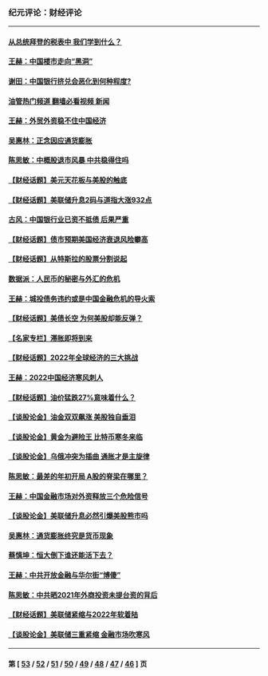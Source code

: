 ### 纪元评论：财经评论
---
#### [从总统拜登的税表中 我们学到什么？](../../pages/nsc1026/n13773081.md?07310330) 
#### [王赫：中国楼市走向“黑洞”](../../pages/nsc1026/n13770647.md?07310330) 
#### [谢田：中国银行挤兑会恶化到何种程度?](../../pages/nsc1026/n13766965.md?07310330) 
#### [油管热门频道 翻墙必看视频 新闻](ok?07310330)
#### [王赫：外贸外资稳不住中国经济](../../pages/nsc1026/n13753933.md?07310330) 
#### [吴惠林：正念因应通货膨胀](../../pages/nsc1026/n13750350.md?07310330) 
#### [陈思敏：中概股退市风暴 中共稳得住吗](../../pages/nsc1026/n13738978.md?07310330) 
#### [【财经话题】美元天花板与美股的触底](../../pages/nsc1026/n13736495.md?07310330) 
#### [【财经话题】美联储升息2码与道指大涨932点](../../pages/nsc1026/n13727377.md?07310330) 
#### [古风：中国银行业已资不抵债 后果严重](../../pages/nsc1026/n13726111.md?07310330) 
#### [【财经话题】债市预期美国经济衰退风险攀高](../../pages/nsc1026/n13698043.md?07310330) 
#### [【财经话题】从特斯拉的股票分割说起](../../pages/nsc1026/n13679733.md?07310330) 
#### [数据派：人民币的秘密与外汇的危机](../../pages/nsc1026/n13667092.md?07310330) 
#### [王赫：城投债务违约或是中国金融危机的导火索](../../pages/nsc1026/n13665322.md?07310330) 
#### [【财经话题】美债长空 为何美股却能反弹？](../../pages/nsc1026/n13665895.md?07310330) 
#### [【名家专栏】滞胀即将到来](../../pages/nsc1026/n13658171.md?07310330) 
#### [【财经话题】2022年全球经济的三大挑战](../../pages/nsc1026/n13654423.md?07310330) 
#### [王赫：2022中国经济寒风刺人](../../pages/nsc1026/n13651403.md?07310330) 
#### [【财经话题】油价猛跌27%意味着什么？](../../pages/nsc1026/n13648767.md?07310330) 
#### [【谈股论金】油金双双飙涨 美股独自垂泪](../../pages/nsc1026/n13631742.md?07310330) 
#### [【谈股论金】黄金为避险王 比特币寒冬来临](../../pages/nsc1026/n13600406.md?07310330) 
#### [【谈股论金】乌俄冲突为插曲 通胀才是主旋律](../../pages/nsc1026/n13576797.md?07310330) 
#### [陈思敏：最差的年初开局 A股的脊梁在哪里？](../../pages/nsc1026/n13558359.md?07310330) 
#### [王赫：中国金融市场对外资释放三个危险信号](../../pages/nsc1026/n13546389.md?07310330) 
#### [【谈股论金】美联储升息必然引爆美股熊市吗](../../pages/nsc1026/n13519194.md?07310330) 
#### [吴惠林：通货膨胀终究是货币现象](../../pages/nsc1026/n13512979.md?07310330) 
#### [蔡慎坤：恒大倒下谁还能活下去？](../../pages/nsc1026/n13501831.md?07310330) 
#### [王赫：中共开放金融与华尔街“博傻”](../../pages/nsc1026/n13501138.md?07310330) 
#### [陈思敏：中共晒2021年外商投资未提台资的背后](../../pages/nsc1026/n13501057.md?07310330) 
#### [【财经话题】美联储紧缩与2022年软着陆](../../pages/nsc1026/n13498354.md?07310330) 
#### [【谈股论金】美联储三重紧缩 金融市场吹寒风](../../pages/nsc1026/n13487202.md?07310330) 

---
#### 第 [ [53](./53.md?07310330) / [52](./52.md?07310330) / [51](./51.md?07310330) / [50](./50.md?07310330) / [49](./49.md?07310330) / [48](./48.md?07310330) / [47](./47.md?07310330) / [46](./46.md?07310330) ] 页
